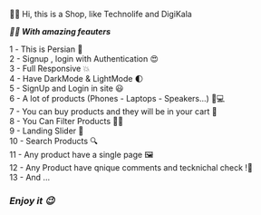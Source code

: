  👋🏻 Hi, this is a Shop, like Technolife and DigiKala 

***😵‍💫 With amazing feauters***

1️ - This is Persian 🌱<br />
2 - Signup , login with Authentication 😍<br />
3 - Full Responsive 💥<br />
4 - Have DarkMode & LightMode 🌓<br />
5 - SignUp and Login in site 😃<br />
6 - A lot of products (Phones - Laptops - Speakers...) 📱💻<br />
7 - You can buy products and they will be in your cart 🛒<br />
8 - You Can Filter Products 👌🏻<br />
9 - Landing Slider 💎<br />
10 - Search Products 🔍<br />
11 - Any product have a single page 🖼<br />
12 - Any Product have qnique comments and tecknichal check !🥰<br />
13 - And ...


### ***Enjoy it 😉***
<br />
<br />




